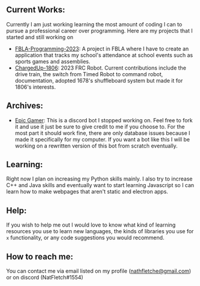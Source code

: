 ## Current Works:
Currently I am just working learning the most amount of coding I can to pursue a professional career over programming. Here are my projects that I started and still working on

 - [FBLA-Programming-2023](https://github.com/NatFletch/FBLA-Programming-2023): A project in FBLA where I have to create an application that tracks my school's attendance at school events such as sports games and assemblies.
 - [ChargedUp-1806](https://github.com/frc1806/FBLA-Programming-2023): 2023 FRC Robot. Current contributions include the drive train, the switch from Timed Robot to command robot, documentation, adopted 1678's shuffleboard system but made it for 1806's interests.

## Archives:
 - [Epic Gamer](https://github.com/NatFletch/Epic-Gamer): This is a discord bot I stopped working on. Feel free to fork it and use it just be sure to give credit to me if you choose to. For the most part it should work fine, there are only database issues because I made it specifically for my computer. If you want a bot like this I will be working on a rewritten version of this bot from scratch eventually.


## Learning:
Right now I plan on increasing my Python skills mainly. I also try to increase C++ and Java skills and eventually want to start learning Javascript so I can learn how to make webpages that aren't static and electron apps.

## Help:
If you wish to help me out I would love to know what kind of learning resources you use to learn new languages, the kinds of libraries you use for `x` functionality, or any code suggestions you would recommend. 

## How to reach me:
You can contact me via email listed on my profile (nathfletche@gmail.com) or on discord (NatFletch#1554)
